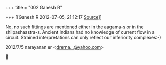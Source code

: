 +++
title = "002 Ganesh R"

+++
[[Ganesh R	2012-07-05, 21:12:17 [Source](https://groups.google.com/g/bvparishat/c/Ms5NpYO2o68)]]



No, no such fittings are mentioned either in the aagama-s or in the shilpashaastra-s. Ancient Indians had no knowledge of current flow in a circuit. Strained interpretations can only reflect our inferiority complexes:-)  
  

2012/7/5 narayanan er \<[drerna...@yahoo.com]()\>



